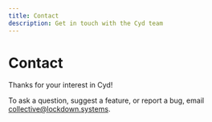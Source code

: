 ```yaml
---
title: Contact
description: Get in touch with the Cyd team
---
```


# Contact

Thanks for your interest in Cyd!

To ask a question, suggest a feature, or report a bug, email collective@lockdown.systems.
